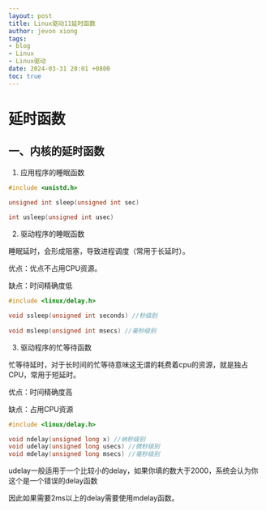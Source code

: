 ```yaml
---
layout: post
title: Linux驱动11延时函数
author: jevon xiong
tags:
- blog
- Linux
- Linux驱动
date: 2024-03-31 20:01 +0800
toc: true
---
```

# 延时函数

## 一、内核的延时函数

1. 应用程序的睡眠函数

```c
#include <unistd.h>

unsigned int sleep(unsigned int sec)
    
int usleep(unsigned int usec)
```

2. 驱动程序的睡眠函数

睡眠延时，会形成阻塞，导致进程调度（常用于长延时）。

优点：优点不占用CPU资源。

缺点：时间精确度低

```c
#include <linux/delay.h>

void ssleep(unsigned int seconds) //秒级别
    
void msleep(unsigned int msecs) //毫秒级别
```

3. 驱动程序的忙等待函数

忙等待延时，对于长时间的忙等待意味这无谓的耗费着cpu的资源，就是独占CPU，常用于短延时。

优点：时间精确度高

缺点：占用CPU资源

```c
#include <linux/delay.h>

void ndelay(unsigned long x) //纳秒级别
void udelay(unsigned long usecs) //微秒级别   
void mdelay(unsigned long msecs) //毫秒级别
```

udelay一般适用于一个比较小的delay，如果你填的数大于2000，系统会认为你这个是一个错误的delay函数

因此如果需要2ms以上的delay需要使用mdelay函数。

